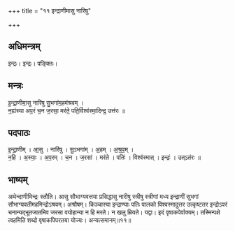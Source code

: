 +++
title = "११ इन्द्राणीमासु नारिषु"

+++
## अधिमन्त्रम्
इन्द्रः। इन्द्रः। पङ्क्तिः।

## मन्त्रः
इ॒न्द्रा॒णीमा॒सु नारि॑षु सु॒भगा॑म॒हम॑श्रवम् ।  
न॒ह्य॑स्या अप॒रं च॒न ज॒रसा॒ मर॑ते॒ पति॒र्विश्व॑स्मा॒दिन्द्र॒ उत्त॑रः ॥

## पदपाठः
इ॒न्द्रा॒णीम् । आ॒सु । नारि॑षु । सु॒ऽभगा॑म् । अ॒हम् । अ॒श्र॒व॒म् ।  
न॒हि । अ॒स्याः॒ । अ॒प॒रम् । च॒न । ज॒रसा॑ । मर॑ते । पतिः॑ । विश्व॑स्मात् । इन्द्रः॑ । उत्ऽत॑रः ॥

## भाष्यम्
अथेन्दाणीमिन्द्रः स्तौति। आसु सौभाग्यवत्तया प्रसिद्धासु नारीषु स्त्रीषु स्त्रीणां मध्य इन्द्राणीं सुभगां सौभाग्यवतीमहमिन्द्रोऽश्रवम्। अश्रौषम्। किञ्चास्या इन्द्राण्याः पतिः पालको विश्वस्मादुत्तर उत्कृष्टतर इन्द्रोऽपरं चनान्यद्भूतजातमिव जरसा वयोहान्या न हि मरते। न खलु म्रियते। यद्वा। इदं वृषाकपेर्वाक्यम्। तस्मिन्पक्षे त्वहमिति शब्दो वृषाकपिपरतया योज्यः। अन्यत्समानम्॥११॥